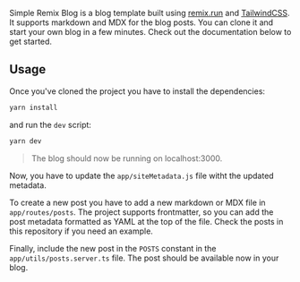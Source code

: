 Simple Remix Blog is a blog template built using [remix.run](https://remix.run/) and [TailwindCSS](https://tailwindcss.com/). It supports markdown and MDX for the blog posts. You can clone it and start your own blog in a few minutes. Check out the documentation below to get started.

## Usage

Once you've cloned the project you have to install the dependencies:

```bash
yarn install
```

and run the `dev` script:

```bash
yarn dev
```

> The blog should now be running on localhost:3000.

Now, you have to update the `app/siteMetadata.js` file witht the updated metadata.

To create a new post you have to add a new markdown or MDX file in `app/routes/posts`. The project supports frontmatter, so you can add the post metadata formatted as YAML at the top of the file. Check the posts in this repository if you need an example.

Finally, include the new post in the `POSTS` constant in the `app/utils/posts.server.ts` file. The post should be available now in your blog.
